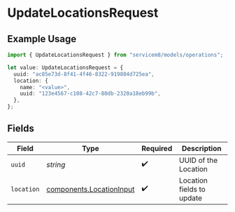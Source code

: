 # UpdateLocationsRequest

## Example Usage

```typescript
import { UpdateLocationsRequest } from "servicem8/models/operations";

let value: UpdateLocationsRequest = {
  uuid: "ac85e73d-8f41-4f46-8322-919804d725ea",
  location: {
    name: "<value>",
    uuid: "123e4567-c108-42c7-80db-2320a18eb99b",
  },
};
```

## Fields

| Field                                                                | Type                                                                 | Required                                                             | Description                                                          |
| -------------------------------------------------------------------- | -------------------------------------------------------------------- | -------------------------------------------------------------------- | -------------------------------------------------------------------- |
| `uuid`                                                               | *string*                                                             | :heavy_check_mark:                                                   | UUID of the Location                                                 |
| `location`                                                           | [components.LocationInput](../../models/components/locationinput.md) | :heavy_check_mark:                                                   | Location fields to update                                            |